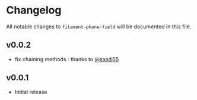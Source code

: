 # Changelog

All notable changes to `filament-phone-field` will be documented in this file.

## v0.0.2
- fix chaining methods : thanks to [@saadj55](https://github.com/AbanoubNassem/filament-phone-field/pull/2)

## v0.0.1
- Initial release

